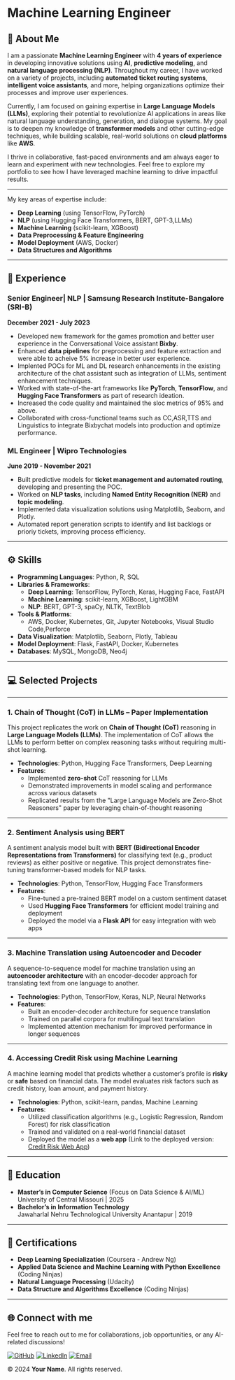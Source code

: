 # Machine Learning Engineer 

## 🚀 **About Me**

I am a passionate **Machine Learning Engineer** with **4 years of experience** in developing innovative solutions using **AI**, **predictive modeling**, and **natural language processing (NLP)**. Throughout my career, I have worked on a variety of projects, including **automated ticket routing systems**, **intelligent voice assistants**, and more, helping organizations optimize their processes and improve user experiences.

Currently, I am focused on gaining expertise in **Large Language Models (LLMs)**, exploring their potential to revolutionize AI applications in areas like natural language understanding, generation, and dialogue systems. My goal is to deepen my knowledge of **transformer models** and other cutting-edge techniques, while building scalable, real-world solutions on **cloud platforms** like **AWS**.

I thrive in collaborative, fast-paced environments and am always eager to learn and experiment with new technologies. Feel free to explore my portfolio to see how I have leveraged machine learning to drive impactful results.

---

My key areas of expertise include:
- **Deep Learning** (using TensorFlow, PyTorch)
- **NLP** (using Hugging Face Transformers, BERT, GPT-3,LLMs)
- **Machine Learning** (scikit-learn, XGBoost)
- **Data Preprocessing & Feature Engineering**
- **Model Deployment** (AWS, Docker)
- **Data Structures and Algorithms**

---

## 💼 **Experience**

### Senior Engineer| NLP | **Samsung Research Institute-Bangalore (SRI-B)**  
**December 2021 - July 2023**
- Developed new framework for the games promotion and better user experience in the Conversational Voice assistant **Bixby**.
- Enhanced **data pipelines** for preprocessing and feature extraction and were able to acheive 5% increase in better user experience.
- Implented POCs for ML and DL research enhancements in the existing architecture of the chat assistant such as integration of LLMs, sentiment enhancement techniques.
- Worked with state-of-the-art frameworks like **PyTorch**, **TensorFlow**, and **Hugging Face Transformers** as part of research ideation.
- Increased the code quality and maintained the sloc metrics of 95% and above.
- Collaborated with cross-functional teams such as CC,ASR,TTS and Linguistics to integrate Bixbychat models into production and optimize performance.

### ML Engineer | **Wipro Technologies**  
**June 2019 - November 2021**
- Built predictive models for **ticket management and automated routing**, developing and presenting the POC.  
- Worked on **NLP tasks**, including **Named Entity Recognition (NER)** and **topic modeling**.  
- Implemented data visualization solutions using Matplotlib, Seaborn, and Plotly.<br>
- Automated report generation scripts to identify and list backlogs or prioriy tickets, improving process efficiency.

---

## ⚙️ **Skills**

- **Programming Languages**: Python, R, SQL
- **Libraries & Frameworks**: 
  - **Deep Learning**: TensorFlow, PyTorch, Keras, Hugging Face, FastAPI
  - **Machine Learning**: scikit-learn, XGBoost, LightGBM
  - **NLP**: BERT, GPT-3, spaCy, NLTK, TextBlob
- **Tools & Platforms**: 
  - AWS, Docker, Kubernetes, Git, Jupyter Notebooks, Visual Studio Code,Perforce
- **Data Visualization**: Matplotlib, Seaborn, Plotly, Tableau
- **Model Deployment**: Flask, FastAPI, Docker, Kubernetes
- **Databases**: MySQL, MongoDB, Neo4j

---

## 💻 Selected Projects

---

### **1. Chain of Thought (CoT) in LLMs – Paper Implementation**

This project replicates the work on **Chain of Thought (CoT)** reasoning in **Large Language Models (LLMs)**. The implementation of CoT allows the LLMs to perform better on complex reasoning tasks without requiring multi-shot learning.

- **Technologies**: Python, Hugging Face Transformers, Deep Learning
- **Features**:
  - Implemented **zero-shot** CoT reasoning for LLMs
  - Demonstrated improvements in model scaling and performance across various datasets
  - Replicated results from the "Large Language Models are Zero-Shot Reasoners" paper by leveraging chain-of-thought reasoning


---

### **2. Sentiment Analysis using BERT**

A sentiment analysis model built with **BERT (Bidirectional Encoder Representations from Transformers)** for classifying text (e.g., product reviews) as either positive or negative. This project demonstrates fine-tuning transformer-based models for NLP tasks.

- **Technologies**: Python, TensorFlow, Hugging Face Transformers
- **Features**:
  - Fine-tuned a pre-trained BERT model on a custom sentiment dataset
  - Used **Hugging Face Transformers** for efficient model training and deployment
  - Deployed the model via a **Flask API** for easy integration with web apps

---

### **3. Machine Translation using Autoencoder and Decoder**

A sequence-to-sequence model for machine translation using an **autoencoder architecture** with an encoder-decoder approach for translating text from one language to another.

- **Technologies**: Python, TensorFlow, Keras, NLP, Neural Networks
- **Features**:
  - Built an encoder-decoder architecture for sequence translation
  - Trained on parallel corpora for multilingual text translation
  - Implemented attention mechanism for improved performance in longer sequences


---

### **4. Accessing Credit Risk using Machine Learning**

A machine learning model that predicts whether a customer’s profile is **risky** or **safe** based on financial data. The model evaluates risk factors such as credit history, loan amount, and payment history.

- **Technologies**: Python, scikit-learn, pandas, Machine Learning
- **Features**:
  - Utilized classification algorithms (e.g., Logistic Regression, Random Forest) for risk classification
  - Trained and validated on a real-world financial dataset
  - Deployed the model as a **web app** (Link to the deployed version: [Credit Risk Web App](http://ec2-3-140-255-188.us-east-2.compute.amazonaws.com:5002/?))

---

## 🧠 **Education**

- **Master’s in Computer Science** (Focus on Data Science & AI/ML)  
  University of Central Missouri | 2025
- **Bachelor’s in Information Technology**  
  Jawaharlal Nehru Technological University Anantapur | 2019

---

## 📝 **Certifications**

- **Deep Learning Specialization** (Coursera - Andrew Ng)
- **Applied Data Science and Machine Learning with Python Excellence** (Coding Ninjas)
- **Natural Language Processing** (Udacity)
- **Data Structure and Algorithms Excellence** (Coding Ninjas)

---

## 🌐 **Connect with me**

Feel free to reach out to me for collaborations, job opportunities, or any AI-related discussions!

[![GitHub](https://img.shields.io/badge/GitHub-181717?style=flat-square&logo=github&logoColor=white)](https://github.com/kvamsi7)
[![LinkedIn](https://img.shields.io/badge/LinkedIn-0A66C2?style=flat-square&logo=linkedin&logoColor=white)](https://www.linkedin.com/in/katam-vamsi-krishna)
[![Email](https://img.shields.io/badge/Email-D14836?style=flat-square&logo=gmail&logoColor=white)](mailto:vamsikrishna.katamreddy@gmail.com)


© 2024 **Your Name**. All rights reserved.
